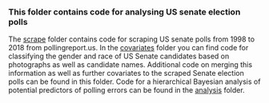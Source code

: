 ### This folder contains code for analysing US senate election polls

The [scrape](https://github.com/SinaMaria412/predictors_of_polling_errors/tree/master/us_senate/scrape) folder contains code for scraping US senate polls from 1998 to 2018 from pollingreport.us.
In the [covariates](https://github.com/SinaMaria412/predictors_of_polling_errors/tree/master/us_senate/covariates) folder you can find code for classifying the gender and race of US Senate candidates based on photographs as well as candidate names. Additional code on merging this information as well as further covariates to the scraped Senate election polls can be found in this folder.
Code for a hierarchical Bayesian analysis of potential predictors of polling errors can be found in the [analysis](https://github.com/SinaMaria412/predictors_of_polling_errors/tree/master/us_senate/analysis) folder.


